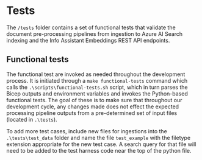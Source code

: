 # Tests

The `/tests` folder contains a set of functional tests that validate the document pre-processing pipelines from ingestion to Azure AI Search indexing and the Info Assistant Embeddings REST API endpoints.

## Functional tests

The functional test are invoked as needed throughout the development process. It is initiated through a `make functional-tests` command which calls the `.\scripts\functional-tests.sh` script, which in turn parses the Bicep outputs and environment variables and invokes the Python-based functional tests. The goal of these is to make sure that throughout our development cycle, any changes made does not effect the expected processing pipeline outputs from a pre-determined set of input files (located in `.\tests`).

To add more test cases, include new files for ingestions into the `.\tests\test_data` folder and name the file `test_example` with the filetype extension appropriate for the new test case.
A search query for that file will need to be added to the test harness code near the top of the python file.
